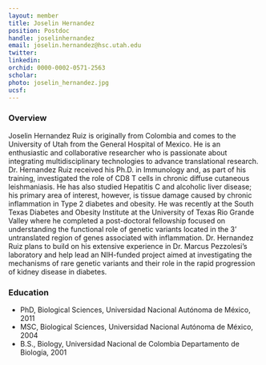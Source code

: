 ```yaml
---
layout: member
title: Joselin Hernandez
position: Postdoc
handle: joselinhernandez
email: joselin.hernandez@hsc.utah.edu
twitter:
linkedin: 
orchid: 0000-0002-0571-2563
scholar: 
photo: joselin_hernandez.jpg
ucsf: 
---
```


### Overview
Joselin Hernandez Ruiz is originally from Colombia and comes to the University of Utah from the General Hospital of Mexico. He is an enthusiastic and collaborative researcher who is passionate about integrating multidisciplinary technologies to advance translational research. Dr. Hernandez Ruiz received his Ph.D. in Immunology and, as part of his training, investigated the role of CD8 T cells in chronic diffuse cutaneous leishmaniasis. He has also studied Hepatitis C and alcoholic liver disease; his primary area of interest, however, is tissue damage caused by chronic inflammation in Type 2 diabetes and obesity.  He was recently at the South Texas Diabetes and Obesity Institute at the University of Texas Rio Grande Valley where he completed a post-doctoral fellowship focused on understanding the functional role of genetic variants located in the 3’ untranslated region of genes associated with inflammation. Dr. Hernandez Ruiz plans to build on his extensive experience in Dr. Marcus Pezzolesi’s laboratory and help lead an NIH-funded project aimed at investigating the mechanisms of rare genetic variants and their role in the rapid progression of kidney disease in diabetes.

### Education
- PhD, Biological Sciences, Universidad Nacional Autónoma de México, 2011
- MSC, Biological Sciences, Universidad Nacional Autónoma de México, 2004
- B.S., Biology, Universidad Nacional de Colombia Departamento de Biología, 2001
